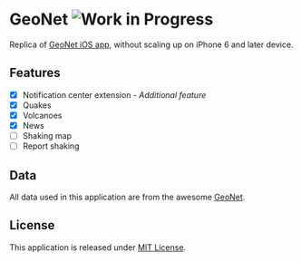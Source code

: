 # GeoNet ![Work in Progress](https://img.shields.io/badge/WIP-50%25-yellowgreen.svg?style=flat-square)

Replica of [GeoNet iOS app](https://itunes.apple.com/nz/app/geonet-quake/id533054360?mt=8), without scaling up on iPhone 6 and later device.

## Features

- [x] Notification center extension - _Additional feature_
- [x] Quakes
- [x] Volcanoes
- [x] News
- [ ] Shaking map
- [ ] Report shaking

## Data

All data used in this application are from the awesome [GeoNet](https://www.geonet.org.nz/).

## License

This application is released under [MIT License](LICENSE).
